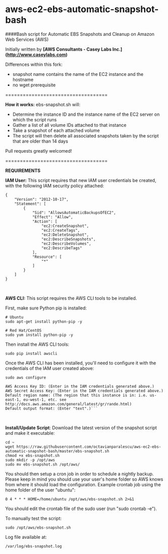 aws-ec2-ebs-automatic-snapshot-bash
===================================

####Bash script for Automatic EBS Snapshots and Cleanup on Amazon Web Services (AWS)

Initially written by  **[AWS Consultants - Casey Labs Inc.] (http://www.caseylabs.com)**

Differences within this fork:
- snapshot name contains the name of the EC2 instance and the hostname
- no wget prerequisite

===================================

**How it works:**
ebs-snapshot.sh will:
- Determine the instance ID and the instance name of the EC2 server on which the script runs
- Gather a list of all volume IDs attached to that instance
- Take a snapshot of each attached volume
- The script will then delete all associated snapshots taken by the script that are older than 14 days

Pull requests greatly welcomed!

===================================

**REQUIREMENTS**

**IAM User:** This script requires that new IAM user credentials be created, with the following IAM security policy attached:

```
{
    "Version": "2012-10-17",
    "Statement": [
        {
            "Sid": "AllowsAutomaticBackupsOfEC2",
            "Effect": "Allow",
            "Action": [
                "ec2:CreateSnapshot",
                "ec2:CreateTags",
                "ec2:DeleteSnapshot",
                "ec2:DescribeSnapshots",
                "ec2:DescribeVolumes",
                "ec2:DescribeTags"
            ],
            "Resource": [
                "*"
            ]
        }
    ]
}
```
<br />

**AWS CLI:** This script requires the AWS CLI tools to be installed.

First, make sure Python pip is installed:
```
# Ubuntu
sudo apt-get install python-pip -y

# Red Hat/CentOS
sudo yum install python-pip -y
```
Then install the AWS CLI tools: 
```
sudo pip install awscli
```
Once the AWS CLI has been installed, you'll need to configure it with the credentials of the IAM user created above:

```
sudo aws configure

AWS Access Key ID: (Enter in the IAM credentials generated above.)
AWS Secret Access Key: (Enter in the IAM credentials generated above.)
Default region name: (The region that this instance is in: i.e. us-east-1, eu-west-1, etc. see http://docs.aws.amazon.com/general/latest/gr/rande.html)
Default output format: (Enter "text".)```
```
<br />

**Install/Update Script**: Download the latest version of the snapshot script and make it executable:
```
cd ~
wget https://raw.githubusercontent.com/octavianparalescu/aws-ec2-ebs-automatic-snapshot-bash/master/ebs-snapshot.sh
chmod +x ebs-snapshot.sh
sudo mkdir -p /opt/aws
sudo mv ebs-snapshot.sh /opt/aws/
```

You should then setup a cron job in order to schedule a nightly backup. Please keep in mind you should use your
user's home folder so AWS knows from where it should load the configuration. Example crontab job using the home 
folder of the user "ubuntu":
```
0 4 * * * HOME=/home/ubuntu /opt/aws/ebs-snapshot.sh 2>&1
```
You should edit the crontab file of the sudo user (run "sudo crontab -e").

To manually test the script:
```
sudo /opt/aws/ebs-snapshot.sh
```

Log file available at:
```
/var/log/ebs-snapshot.log
```